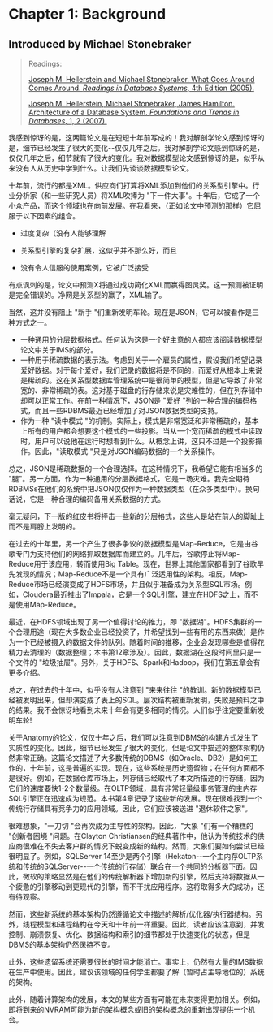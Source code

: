 # Chapter 1: Background

## Introduced by Michael Stonebraker

> Readings:
>
> [Joseph M. Hellerstein and Michael Stonebraker. What Goes Around Comes Around. *Readings in Database Systems*, 4th Edition (2005).](https://scholar.google.com/scholar?cluster=7366182905777149494)
>
> [Joseph M. Hellerstein, Michael Stonebraker, James Hamilton. Architecture of a Database System. *Foundations and Trends in Databases*, 1, 2 (2007).](https://scholar.google.com/scholar?cluster=11466590537214723805)

我感到惊讶的是，这两篇论文是在短短十年前写成的！我对解剖学论文感到惊讶的是，细节已经发生了很大的变化--仅仅几年之后。我对解剖学论文感到惊讶的是，仅仅几年之后，细节就有了很大的变化。我对数据模型论文感到惊讶的是，似乎从来没有人从历史中学到什么。让我们先谈谈数据模型论文。

十年前，流行的都是XML。供应商们打算将XML添加到他们的关系型引擎中。行业分析家（和一些研究人员）将XML吹捧为 "下一件大事"。十年后，它成了一个小众产品，而这个领域也在向前发展。在我看来，（正如论文中预测的那样）它屈服于以下因素的组合。

- 过度复杂（没有人能够理解

- 关系型引擎的复杂扩展，这似乎并不那么好，而且

- 没有令人信服的使用案例，它被广泛接受

有点讽刺的是，论文中预测X将通过成功简化XML而赢得图灵奖。这一预测被证明是完全错误的。净网是关系型的赢了，XML输了。

当然，这并没有阻止 "新手 "们重新发明车轮。现在是JSON，它可以被看作是三种方式之一。

- 一种通用的分层数据格式。任何认为这是一个好主意的人都应该阅读数据模型论文中关于IMS的部分。
- 一种用于稀疏数据的表示法。考虑到关于一个雇员的属性，假设我们希望记录爱好数据。对于每个爱好，我们记录的数据将是不同的，而爱好从根本上来说是稀疏的。这在关系型数据库管理系统中是很简单的模型，但是它导致了非常宽的、非常稀疏的表。这对基于磁盘的行存储来说是灾难性的，但在列存储中却可以正常工作。在前一种情况下，JSON是 "爱好 "列的一种合理的编码格式，而且一些RDBMS最近已经增加了对JSON数据类型的支持。
- 作为一种 "读中模式 "的机制。实际上，模式是非常宽泛和非常稀疏的，基本上所有的用户都会想要这个模式的一些投影。当从一个宽而稀疏的模式中读取时，用户可以说他在运行时想看到什么。从概念上讲，这只不过是一个投影操作。因此，"读取模式 "只是对JSON编码数据的一个关系操作。

总之，JSON是稀疏数据的一个合理选择。在这种情况下，我希望它能有相当多的 "腿"。另一方面，作为一种通用的分层数据格式，它是一场灾难。我完全期待RDBMSs在他们的系统中把JSON仅仅作为一种数据类型（在众多类型中）。换句话说，它是一种合理的编码备用关系数据的方式。

毫无疑问，下一版的红皮书将抨击一些新的分层格式，这些人是站在前人的脚趾上而不是肩膀上发明的。

在过去的十年里，另一个产生了很多争议的数据模型是Map-Reduce，它是由谷歌专门为支持他们的网络抓取数据库而建立的。几年后，谷歌停止将Map-Reduce用于该应用，转而使用Big Table。现在，世界上其他国家都看到了谷歌早先发现的情况；Map-Reduce不是一个具有广泛适用性的架构。相反，Map-Reduce市场已经演变成了HDFS市场，并且似乎准备成为关系型SQL市场。例如，Cloudera最近推出了Impala，它是一个SQL引擎，建立在HDFS之上，而不是使用Map-Reduce。

最近，在HDFS领域出现了另一个值得讨论的推力，即 "数据湖"。HDFS集群的一个合理用途（现在大多数企业已经投资了，并希望找到一些有用的东西来做）是作为一个已经被摄入的数据文件的队列。随着时间的推移，企业会发现哪些是值得花精力去清理的（数据整理；本书第12章涉及）。因此，数据湖在这段时间里只是一个文件的 "垃圾抽屉"。另外，关于HDFS、Spark和Hadoop，我们在第五章会有更多介绍。

总之，在过去的十年中，似乎没有人注意到 "来来往往 "的教训。新的数据模型已经被发明出来，但却演变成了表上的SQL。层次结构被重新发明，失败是预料之中的结果。我不会惊讶地看到未来十年会有更多相同的情况。人们似乎注定要重新发明车轮!

关于Anatomy的论文，仅仅十年之后，我们可以注意到DBMS的构建方式发生了实质性的变化。因此，细节已经发生了很大的变化，但是论文中描述的整体架构仍然非常正确。这篇论文描述了大多数传统的DBMS（如Oracle、DB2）是如何工作的，十年前，这是普遍的实现。现在，这些系统是历史遗留物；在任何方面都不是很好。例如，在数据仓库市场上，列存储已经取代了本文所描述的行存储，因为它们的速度要快1-2个数量级。在OLTP领域，具有非常轻量级事务管理的主内存SQL引擎正在迅速成为规范。本书第4章记录了这些新的发展。现在很难找到一个传统行存储具有竞争力的应用领域。因此，它们应该被送进 "退休软件之家"。

很难想象，"一刀切 "会再次成为主导性的架构。因此，"大象 "们有一个糟糕的 "创新者困境 "问题。在Clayton Christiansen的经典著作中，他认为传统技术的供应商很难在不失去客户群的情况下蜕变成新的结构。然而，大象们要如何尝试已经很明显了。例如，SQLServer 14至少是两个引擎（Hekaton--一个主内存OLTP系统和传统的SQLServer--一个传统的行存储）联合在一个共同的分析器下面。因此，微软的策略显然是在他们的传统解析器下增加新的引擎，然后支持将数据从一个疲惫的引擎移动到更现代的引擎，而不干扰应用程序。这将取得多大的成功，还有待观察。

然而，这些新系统的基本架构仍然遵循论文中描述的解析/优化器/执行器结构。另外，线程模型和进程结构在今天和十年前一样重要。因此，读者应该注意到，并发控制、崩溃恢复、优化、数据结构和索引的细节都处于快速变化的状态，但是DBMS的基本架构仍然保持不变。

此外，这些遗留系统还需要很长的时间才能消亡。事实上，仍然有大量的IMS数据在生产中使用。因此，建议该领域的任何学生都要了解（暂时占主导地位的）系统的架构。

此外，随着计算架构的发展，本文的某些方面有可能在未来变得更加相关。例如，即将到来的NVRAM可能为新的架构概念或旧的架构概念的重新出现提供一个机会。